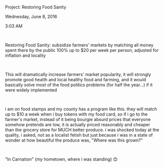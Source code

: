 Project: Restoring Food Sanity

Wednesday, June 8, 2016

3:03 AM

 

Restoring Food Sanity: subsidize farmers' markets by matching all money spent there by the public 100% up to \$20 per week per person, adjusted for inflation and locality

 

This will dramatically increase farmers' market popularity, it will strongly promote good health and local healthy food and farming, and it would basically solve most of the food politics problems (for half the year...) if it were widely implemented

 

i am on food stamps and my county has a program like this. they will match up to \$10 a week when i buy tokens with my food card, so if i go to the farmer's market, instead of it being bourgie absurd prices that everyone somehow pretends are low, it is actually priced reasonably and cheaper than the grocery store for MUCH better produce. i was shocked today at the quality, i asked, not as a localist fetish but just because i was in a state of wonder at how beautiful the produce was, "Where was this grown?"

 

"In Carnation" (my hometown, where i was standing) 😊

 

